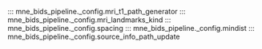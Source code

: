 ::: mne_bids_pipeline._config.mri_t1_path_generator
::: mne_bids_pipeline._config.mri_landmarks_kind
::: mne_bids_pipeline._config.spacing
::: mne_bids_pipeline._config.mindist
::: mne_bids_pipeline._config.source_info_path_update
